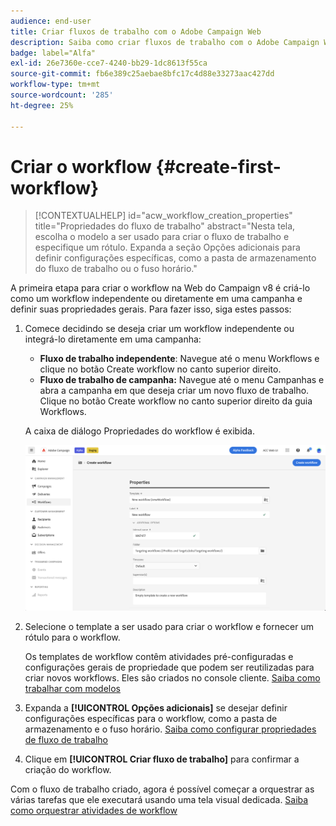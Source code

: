 ```yaml
---
audience: end-user
title: Criar fluxos de trabalho com o Adobe Campaign Web
description: Saiba como criar fluxos de trabalho com o Adobe Campaign Web
badge: label="Alfa"
exl-id: 26e7360e-cce7-4240-bb29-1dc8613f55ca
source-git-commit: fb6e389c25aebae8bfc17c4d88e33273aac427dd
workflow-type: tm+mt
source-wordcount: '285'
ht-degree: 25%

---
```



# Criar o workflow {#create-first-workflow}

>[!CONTEXTUALHELP]
>id="acw_workflow_creation_properties"
>title="Propriedades do fluxo de trabalho"
>abstract="Nesta tela, escolha o modelo a ser usado para criar o fluxo de trabalho e especifique um rótulo. Expanda a seção Opções adicionais para definir configurações específicas, como a pasta de armazenamento do fluxo de trabalho ou o fuso horário."

A primeira etapa para criar o workflow na Web do Campaign v8 é criá-lo como um workflow independente ou diretamente em uma campanha e definir suas propriedades gerais. Para fazer isso, siga estes passos:

1. Comece decidindo se deseja criar um workflow independente ou integrá-lo diretamente em uma campanha:

   * **Fluxo de trabalho independente**: Navegue até o menu Workflows e clique no botão Create workflow no canto superior direito.
   * **Fluxo de trabalho de campanha:** Navegue até o menu Campanhas e abra a campanha em que deseja criar um novo fluxo de trabalho. Clique no botão Create workflow no canto superior direito da guia Workflows.

   A caixa de diálogo Propriedades do workflow é exibida.

   ![](assets/workflow-create.png)

1. Selecione o template a ser usado para criar o workflow e fornecer um rótulo para o workflow.

   Os templates de workflow contêm atividades pré-configuradas e configurações gerais de propriedade que podem ser reutilizadas para criar novos workflows. Eles são criados no console cliente. [Saiba como trabalhar com modelos](https://experienceleague.adobe.com/docs/campaign/automation/workflows/introduction/build-a-workflow.html#workflow-templates)

1. Expanda a **[!UICONTROL Opções adicionais]** se desejar definir configurações específicas para o workflow, como a pasta de armazenamento e o fuso horário. [Saiba como configurar propriedades de fluxo de trabalho](workflow-settings.md)

1. Clique em **[!UICONTROL Criar fluxo de trabalho]** para confirmar a criação do workflow.

Com o fluxo de trabalho criado, agora é possível começar a orquestrar as várias tarefas que ele executará usando uma tela visual dedicada. [Saiba como orquestrar atividades de workflow](orchestrate-activities.md)
